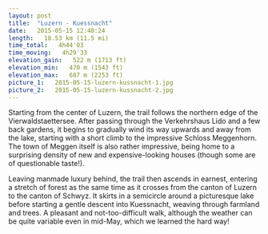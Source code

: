 ```yaml
---
layout: post
title:  "Luzern - Kuessnacht"
date:   2015-05-15 12:40:24
length:   18.53 km (11.5 mi)
time_total:   4h44'03
time_moving:   4h29'33
elevation_gain:   522 m (1713 ft)
elevation_min:   470 m (1543 ft)
elevation_max:   687 m (2253 ft)
picture_1:   2015-05-15-luzern-kussnacht-1.jpg
picture_2:   2015-05-15-luzern-kussnacht-2.jpg
---
```

Starting from the center of Luzern, the trail follows the northern edge of the Vierwaldstaettersee. After passing through the Verkehrshaus Lido and a few back gardens, it begins to gradually wind its way upwards and away from the lake, starting with a short climb to the impressive Schloss Meggenhorn. The town of Meggen itself is also rather impressive, being home to a surprising density of new and expensive-looking houses (though some are of questionable taste!). 

Leaving manmade luxury behind, the trail then ascends in earnest, entering a stretch of forest as the same time as it crosses from the canton of Luzern to the canton of Schwyz. It skirts in a semicircle around a picturesque lake before starting a gentle descent into Kuessnacht, weaving through farmland and trees. A pleasant and not-too-difficult walk, although the weather can be quite variable even in mid-May, which we learned the hard way!
